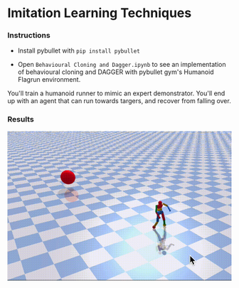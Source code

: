 # Imitation Learning Techniques

### Instructions

- Install pybullet with `pip install pybullet`

- Open `Behavioural Cloning and Dagger.ipynb` to see an implementation of behavioural cloning and DAGGER with pybullet gym's Humanoid Flagrun environment.

You'll train a humanoid runner to mimic an expert demonstrator. You'll end up with an agent that can run towards targers, and recover from falling over.

### Results

![](flagrun_adv_fallover.gif)
